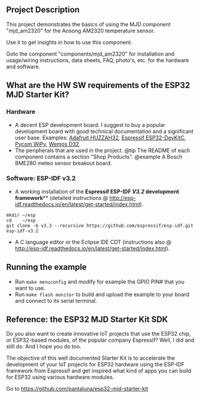 ## Project Description

This project demonstrates the basics of using the MJD component "mjd_am2320" for the Aosong AM2320 temperature sensor.

Use it to get insights in how to use this component.

Goto the component "components/mjd_am2320" for installation and usage/wiring instructions, data sheets, FAQ, photo's, etc. for the hardware and software.



## What are the HW SW requirements of the ESP32 MJD Starter Kit?

### Hardware

- A decent ESP development board. I suggest to buy a popular development board with good technical documentation and a significant user base. Examples: [Adafruit HUZZAH32](https://www.adafruit.com/product/3405),  [Espressif ESP32-DevKitC](http://espressif.com/en/products/hardware/esp32-devkitc/overview), [Pycom WiPy](https://pycom.io/hardware/), [Wemos D32](https://wiki.wemos.cc/products:d32:d32).
- The peripherals that are used in the project.
  @tip The README of each component contains a section "Shop Products".
  @example A Bosch BME280 meteo sensor breakout board.

### Software: ESP-IDF v3.2

- A working installation of the **Espressif ESP-IDF *V3.2* development framework**** (detailed instructions @ http://esp-idf.readthedocs.io/en/latest/get-started/index.html).

```
mkdir ~/esp
cd    ~/esp
git clone -b v3.3 --recursive https://github.com/espressif/esp-idf.git esp-idf-v3.2
```

- A C language editor or the Eclipse IDE CDT (instructions also @ http://esp-idf.readthedocs.io/en/latest/get-started/index.html).



## Running the example
- Run `make menuconfig` and modify for example the GPIO PIN# that you want to use.
- Run `make flash monitor` to build and upload the example to your board and connect to its serial terminal.



## Reference: the ESP32 MJD Starter Kit SDK

Do you also want to create innovative IoT projects that use the ESP32 chip, or ESP32-based modules, of the popular company Espressif? Well, I did and still do. And I hope you do too.

The objective of this well documented Starter Kit is to accelerate the development of your IoT projects for ESP32 hardware using the ESP-IDF framework from Espressif and get inspired what kind of apps you can build for ESP32 using various hardware modules.

Go to https://github.com/pantaluna/esp32-mjd-starter-kit

